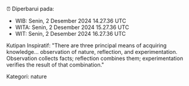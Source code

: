 ⏰ Diperbarui pada:
- WIB: Senin, 2 Desember 2024 14.27.36 UTC
- WITA: Senin, 2 Desember 2024 15.27.36 UTC
- WIT: Senin, 2 Desember 2024 16.27.36 UTC

Kutipan Inspiratif:
"There are three principal means of acquiring knowledge... observation of nature, reflection, and experimentation. Observation collects facts; reflection combines them; experimentation verifies the result of that combination."


Kategori: nature


